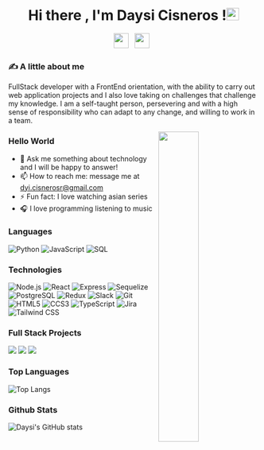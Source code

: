 <div align="center">
   <h1>Hi there , I'm Daysi Cisneros !<img src="https://media.giphy.com/media/hvRJCLFzcasrR4ia7z/giphy.gif" width="25px"> </h1>
</div>
<p align='center'>
   <a href="https://www.linkedin.com/in/daysi-cisneros/"><img height="30" src="https://cdn-icons-png.flaticon.com/512/174/174857.png"></a>&nbsp;&nbsp;
    <a href="https://accounts.google.com"><img height="30" src="https://st1.uvnimg.com/dims4/default/8e91b40/2147483647/thumbnail/480x270/quality/75/?url=https%3A%2F%2Fuvn-brightspot.s3.amazonaws.com%2Fassets%2Fvixes%2Fbtg%2Ftech.batanga.com%2Ffiles%2FGmail-Como-utilizar-varias-direcciones-de-correo-desde-tu-mismo-e-mail.jpg"></a>&nbsp;&nbsp;
 </p>

### ✍ A little about me
<div>
   <p>FullStack developer with a FrontEnd orientation, with the ability to carry out web application projects and I also love taking on challenges that challenge my knowledge. I am a self-taught person, persevering and with a high sense of responsibility who can adapt to any change, and willing to work in a team.</p>
   <img align="right" src="https://i.pinimg.com/originals/e7/26/c7/e726c74ac081eed50feee1433d12c998.gif" width="40%"/>
</div>

### Hello World
- 💬 Ask me something about technology and I will be happy to answer!
- 📫 How to reach me: message me at [dyi.cisnerosr@gmail.com](https://accounts.google.com)
- ⚡ Fun fact: I love watching asian series 
- 🎧 I love programming listening to music 

### Languages

![Python](https://img.shields.io/badge/-Python-000?&logo=Python)
![JavaScript](https://img.shields.io/badge/-JavaScript-000?&logo=JavaScript)
![SQL](https://img.shields.io/badge/-SQL-000?&logo=MySQL)

### Technologies

![Node.js](https://img.shields.io/badge/-Node.js-000?&logo=node.js)
![React](https://img.shields.io/badge/-React-000?&logo=React)
![Express](https://img.shields.io/badge/-Express-000?&logo=Express)
![Sequelize](https://img.shields.io/badge/-sequelize-000?&logo=sequelize)
![PostgreSQL](https://img.shields.io/badge/-postgresql-000?&logo=postgresql)
![Redux](https://img.shields.io/badge/-redux-000?&logo=redux)
![Slack](https://img.shields.io/badge/-slack-000?&logo=slack)
![Git](https://img.shields.io/badge/-git-000?&logo=git)
![HTML5](https://img.shields.io/badge/-html5-000?&logo=html5)
![CCS3](https://img.shields.io/badge/-Css3-000?&logo=Css3)
![TypeScript](https://img.shields.io/badge/-TypeScript-3178C6?logo=typescript&logoColor=white&color=black)
![Jira](https://img.shields.io/badge/-Jira-0052CC?logo=jira&logoColor=white&color=black)
![Tailwind CSS](https://img.shields.io/badge/-Tailwind_CSS-38B2AC?logo=tailwind-css&logoColor=white&color=black)

### Full Stack Projects

[![](https://img.shields.io/badge/-🧬%20Henry%20Gift-000)](https://github.com/DianReyna/PF-HenryGift)
[![](https://img.shields.io/badge/-🦠%20Dog%20App-000)](https://github.com/DaybelCR/PI-Dogs)
[![](https://img.shields.io/badge/-📝%20VideoGames%20App-000)](https://github.com/DaybelCR/PI-VideoGames)

### Top Languages
![Top Langs](https://github-readme-stats.vercel.app/api/top-langs/?username=DaybelCR&hide_progress=true)

### Github Stats
![Daysi's GitHub stats](https://github-readme-stats-sigma-five.vercel.app/api?username=DayBelCR&show_icons=true)




